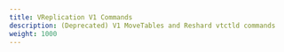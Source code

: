 ```yaml
---
title: VReplication V1 Commands
description: (Deprecated) V1 MoveTables and Reshard vtctld commands
weight: 1000
---
```

